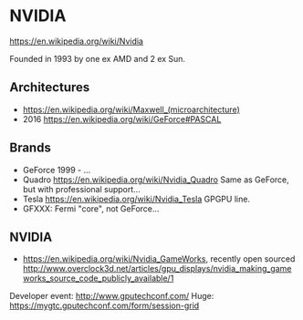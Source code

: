 # NVIDIA

<https://en.wikipedia.org/wiki/Nvidia>

Founded in 1993 by one ex AMD and 2 ex Sun.

## Architectures

- https://en.wikipedia.org/wiki/Maxwell_(microarchitecture)
- 2016 https://en.wikipedia.org/wiki/GeForce#PASCAL

## Brands

- GeForce 1999 - ...
- Quadro <https://en.wikipedia.org/wiki/Nvidia_Quadro> Same as GeForce, but with professional support...
- Tesla <https://en.wikipedia.org/wiki/Nvidia_Tesla> GPGPU line.
- GFXXX: Fermi "core", not GeForce...

## NVIDIA

- <https://en.wikipedia.org/wiki/Nvidia_GameWorks>, recently open sourced <http://www.overclock3d.net/articles/gpu_displays/nvidia_making_gameworks_source_code_publicly_available/1>

Developer event: http://www.gputechconf.com/ Huge: https://mygtc.gputechconf.com/form/session-grid
